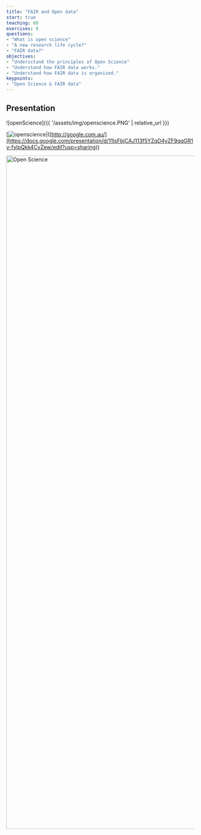 ```yaml
---
title: "FAIR and Open data"
start: true
teaching: 60
exercises: 0
questions:
- "What is open science"
- "A new research life cycle?"
- "FAIR data?"
objectives:
- "Undersctand the principles of Open Science"
- "Understand how FAIR data works."
- "Understand how FAIR data is organized."
keypoints:
- "Open Science & FAIR data"
---
```


## Presentation

![openScience]({{ '/assets/img/openscience.PNG' | relative_url }})

[![openscience]('/assets/img/openscience.PNG')|([http://google.com.au/](https://docs.google.com/presentation/d/11IsFbjCAJ113f5YZqD4yZF9qqGR1y-fylpQkk4CvZew/edit?usp=sharing))

<p class="d-flex justify-content-around align-items-center">
  <a href="https://[www.dissco.eu](https://docs.google.com/presentation/d/11IsFbjCAJ113f5YZqD4yZF9qqGR1y-fylpQkk4CvZew/edit?usp=sharing)/">
    <img src="{{ '/assets/img/openscience.PNG' | relative_url }}" alt="Open Science" width="1800">
  </a>
</p>
